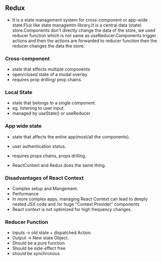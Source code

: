 ## Redux
- It is a state management system for cross-component or app-wide state.Flux like state managemtn library.It is a central data (state) store.Components don't directly change the data of the store, we used reducer function which is not same as useReducer.Components trigger actions and then the actions are forwarded to reducer function then the reducer changes the data the store.

### Cross-component 
- state that effects multiple components
- open/closed state of a modal overlay.
- requires prop drilling/ prop chains.

### Local State
- state that belongs to a single component.
- eg. listening to user input.
- managed by useState() or useReducer

### App wide state
- state that affects the entire app(most/all the components).
- user authentication status.
- requires props chains, props drilling.

- ReactContext and Redux does the same thing.

### Disadvantages of React Context
- Complex setup and Mangement.
- Performance
- In more complex apps, managing React Context can lead to deeply nested JSX code and /or huge "Context Provider" components
- React context is not optimized for high frequency changes.

### Reducer Function
- Inputs -> old state + dispatched Action.
- Output -> New state Object.
- Should be a pure function
- Should be side-effect free
- should be synchronous
